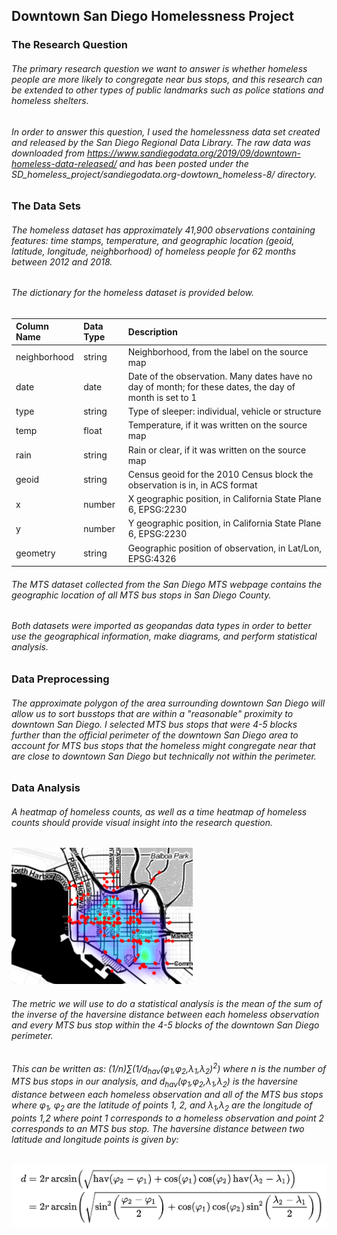 ## Downtown San Diego Homelessness Project

### The Research Question
###### The primary research question we want to answer is whether homeless people are more likely to congregate near bus stops, and this research can be extended to other types of public landmarks such as police stations and homeless shelters.

###### In order to answer this question, I used the homelessness data set created and released by the San Diego Regional Data Library. The raw data was downloaded from https://www.sandiegodata.org/2019/09/downtown-homeless-data-released/ and has been posted under the SD_homeless_project/sandiegodata.org-dowtown_homeless-8/ directory.

### The Data Sets
###### The homeless dataset has approximately 41,900 observations containing features: time stamps, temperature, and geographic location (geoid, latitude, longitude, neighborhood) of homeless people for 62 months between 2012 and 2018. 

###### The dictionary for the homeless dataset is provided below.

| Column Name   | Data Type     | Description |
|:------------- |:------------- |:----- |
| neighborhood  | string        | Neighborhood, from the label on the source map |
| date          | date          | Date of the observation. Many dates have no day of month; for these dates, the day of month is set to 1 |
| type          | string        | Type of sleeper: individual, vehicle or structure  |
| temp          | float         | Temperature, if it was written on the source map   |
| rain          | string        | Rain or clear, if it was written on the source map |
| geoid         | string        | Census geoid for the 2010 Census block the observation is in, in ACS format |
| x             | number        | X geographic position, in California State Plane 6, EPSG:2230|
| y             | number        | Y geographic position, in California State Plane 6, EPSG:2230|
| geometry      | string        | Geographic position of observation, in Lat/Lon, EPSG:4326 |


###### The MTS dataset collected from the San Diego MTS webpage contains the geographic location of all MTS bus stops in San Diego County.

###### Both datasets were imported as geopandas data types in order to better use the geographical information, make diagrams, and perform statistical analysis.

### Data Preprocessing 
###### The approximate polygon of the area surrounding downtown San Diego will allow us to sort busstops that are within a "reasonable" proximity to downtown San Diego. I selected MTS bus stops that were 4-5 blocks further than the official perimeter of the downtown San Diego area to account for MTS bus stops that the homeless might congregate near that are close to downtown San Diego but technically not within the perimeter. 

### Data Analysis
###### A heatmap of homeless counts, as well as a time heatmap of homeless counts should provide visual insight into the research question. 

![alt text](https://github.com/joddle/SD_homeless_project/blob/master/heatmap.png "Heatmap")

###### The metric we will use to do a statistical analysis is the mean of the sum of the inverse of the haversine distance between each homeless observation and every MTS bus stop within the 4-5 blocks of the downtown San Diego perimeter. 

###### This can be written as: (1/n)∑(1/d<sub>hav</sub>(φ<sub>1</sub>,φ<sub>2</sub>,λ<sub>1</sub>,λ<sub>2</sub>)<sup>2</sup>) where n is the number of MTS bus stops in our analysis, and d<sub>hav</sub>(φ<sub>1</sub>,φ<sub>2</sub>,λ<sub>1</sub>,λ<sub>2</sub>) is the haversine distance between each homeless observation and all of the MTS bus stops where φ<sub>1</sub>, φ<sub>2</sub> are the latitude of points 1, 2, and λ<sub>1</sub>,λ<sub>2</sub> are the longitude of points 1,2 where point 1 corresponds to a homeless observation and point 2 corresponds to an MTS bus stop. The haversine distance between two latitude and longitude points is given by:

![alt text](https://github.com/joddle/SD_homeless_project/blob/master/haversine_distance.png "haversine distance")
